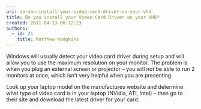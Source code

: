 ```yaml
---
uri: do-you-install-your-video-card-driver-on-your-vhd
title: Do you install your Video Card Driver on your VHD?
created: 2011-04-13 06:12:23
authors:
  - id: 21
    title: Matthew Hodgkins
---
```





<span class='intro'> 
  <p>Windows will usually detect your video card driver during setup and will allow you to use the maximum resolution on your monitor. The problem is when you plug an external screen or projector – you will not be able to run 2 monitors at once, which isn’t very helpful when you are presenting.</p>
<p>Look up your laptop model on the manufactures website and determine what type of video card is in your laptop (NVidia, ATI, Intel) – then go to their site and download the latest driver for your card.</p>
 </span>




